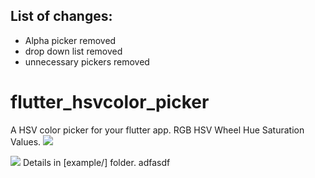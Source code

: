 ## List of changes:
- Alpha picker removed
- drop down list removed
- unnecessary pickers removed


# flutter_hsvcolor_picker

A HSV color picker for your flutter app.
RGB HSV Wheel Hue Saturation Values.
![](https://github.com/fluttercandies/flutter_hsvcolor_picker/blob/master/screenshot/phone.png)


![](https://github.com/fluttercandies/flutter_hsvcolor_picker/blob/master/screenshot/design.png)
Details in [example/] folder.
 adfasdf